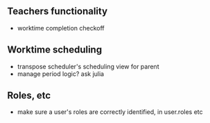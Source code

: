 
Teachers functionality
----------------------

- worktime completion checkoff

Worktime scheduling
-------------------

- transpose scheduler's scheduling view for parent
- manage period logic?  ask julia

Roles, etc
----------

- make sure a user's roles are correctly identified, in user.roles etc

